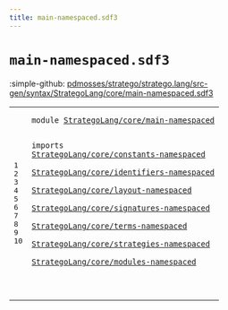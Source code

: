 ```yaml
---
title: main-namespaced.sdf3
---
```


# `main-namespaced.sdf3`

:simple-github: [pdmosses/stratego/stratego.lang/src-gen/syntax/StrategoLang/core/main-namespaced.sdf3]

[pdmosses/stratego/stratego.lang/src-gen/syntax/StrategoLang/core/main-namespaced.sdf3]: https://github.com/pdmosses/stratego/blob/master/stratego.lang/src-gen/syntax/StrategoLang/core/main-namespaced.sdf3 "The source file on GitHub"

<div class="sdf3"><table class="highlighttable"><tbody><tr><td class="linenos"><div class="linenodiv"><pre><span></span>1
2
3
4
5
6
7
8
9
10
</pre></div></td>
<td class="code"><pre><code><span class="keyword">module</span> <a href="../../import-namespaced.sdf3#StrategoLang/core/main-namespaced_87_120" id="StrategoLang/core/main-namespaced_7_40" title="Referenced at ../../import-namespaced.sdf3 line 5">StrategoLang/core/main-namespaced</a>

<span class="keyword">imports</span>
  <a href="../constants-namespaced.sdf3#StrategoLang/core/constants-namespaced_7_45" id="StrategoLang/core/constants-namespaced_52_90" title="Defined at ../constants-namespaced.sdf3 line 1">StrategoLang/core/constants-namespaced</a>        
  <a href="../identifiers-namespaced.sdf3#StrategoLang/core/identifiers-namespaced_7_47" id="StrategoLang/core/identifiers-namespaced_94_134" title="Defined at ../identifiers-namespaced.sdf3 line 1">StrategoLang/core/identifiers-namespaced</a>        
  <a href="../layout-namespaced.sdf3#StrategoLang/core/layout-namespaced_7_42" id="StrategoLang/core/layout-namespaced_138_173" title="Defined at ../layout-namespaced.sdf3 line 1">StrategoLang/core/layout-namespaced</a>        
  <a href="../signatures-namespaced.sdf3#StrategoLang/core/signatures-namespaced_7_46" id="StrategoLang/core/signatures-namespaced_177_216" title="Defined at ../signatures-namespaced.sdf3 line 1">StrategoLang/core/signatures-namespaced</a>        
  <a href="../terms-namespaced.sdf3#StrategoLang/core/terms-namespaced_7_41" id="StrategoLang/core/terms-namespaced_220_254" title="Defined at ../terms-namespaced.sdf3 line 1">StrategoLang/core/terms-namespaced</a>        
  <a href="../strategies-namespaced.sdf3#StrategoLang/core/strategies-namespaced_7_46" id="StrategoLang/core/strategies-namespaced_258_297" title="Defined at ../strategies-namespaced.sdf3 line 1">StrategoLang/core/strategies-namespaced</a>        
  <a href="../modules-namespaced.sdf3#StrategoLang/core/modules-namespaced_7_43" id="StrategoLang/core/modules-namespaced_301_337" title="Defined at ../modules-namespaced.sdf3 line 1">StrategoLang/core/modules-namespaced</a>

</code></pre></td></tr></tbody></table></div>